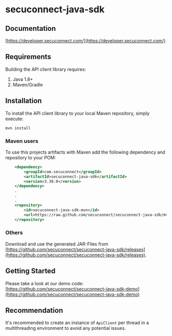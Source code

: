 # secuconnect-java-sdk

## Documentation

[https://developer.secuconnect.com/](https://developer.secuconnect.com/)

## Requirements

Building the API client library requires:
1. Java 1.8+
2. Maven/Gradle

## Installation

To install the API client library to your local Maven repository, simply execute:

```shell
mvn install
```

### Maven users

To use this projects artifacts with Maven add the following dependency and repository to your POM:

``` xml
    <dependency>
        <groupId>com.secuconnect</groupId>
        <artifactId>secuconnect-java-sdk</artifactId>
        <version>3.30.0</version>
    </dependency>
    .
    .
    .
    <repository>
        <id>secuconnect-java-sdk-mvn</id>
        <url>https://raw.github.com/secuconnect/secuconnect-java-sdk/mvn-repo/</url>
    </repository>
```

### Others

Download and use the generated JAR-Files from [https://github.com/secuconnect/secuconnect-java-sdk/releases](https://github.com/secuconnect/secuconnect-java-sdk/releases).


## Getting Started

Please take a look at our demo code: [https://github.com/secuconnect/secuconnect-java-sdk-demo](https://github.com/secuconnect/secuconnect-java-sdk-demo)


## Recommendation

It's recommended to create an instance of `ApiClient` per thread in a multithreading environment to avoid any potential issues.
